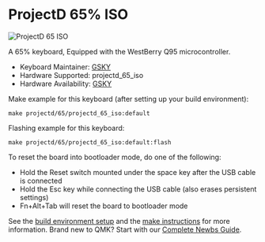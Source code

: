 # ProjectD 65% ISO 

![ProjectD 65 ISO](https://imgur.com/2LCEGnJ.png)


A 65% keyboard, Equipped with the WestBerry Q95 microcontroller.

* Keyboard Maintainer: [GSKY](https://github.com/gksygithub)
* Hardware Supported: projectd_65_iso
* Hardware Availability: [GSKY](https://github.com/gskygithub/projectd_65_iso)

Make example for this keyboard (after setting up your build environment):

    make projectd/65/projectd_65_iso:default

Flashing example for this keyboard:

    make projectd/65/projectd_65_iso:default:flash

To reset the board into bootloader mode, do one of the following:

* Hold the Reset switch mounted under the space key after the USB cable is connected
* Hold the Esc key while connecting the USB cable (also erases persistent settings)
* Fn+Alt+Tab will reset the board to bootloader mode

See the [build environment setup](https://docs.qmk.fm/#/getting_started_build_tools) and the [make instructions](https://docs.qmk.fm/#/getting_started_make_guide) for more information. Brand new to QMK? Start with our [Complete Newbs Guide](https://docs.qmk.fm/#/newbs).
